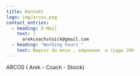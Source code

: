 ```yaml
---
title: Kontakt
logo: img/arcos.png
contact_entries:
  - heading: E-Mail
    text: |
      arekcoachstoick@gmail.com 
  - heading: "Working hours "
    text: Napisz do mnie , odpowiem  w ciągu 24h
---
```



ARCOS ( Arek - Coach - Stoick)
